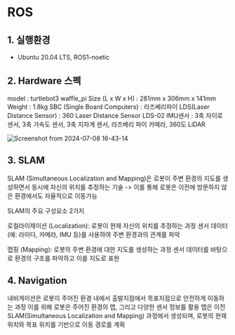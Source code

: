 # ROS


## 1. 실행환경 
- Ubuntu 20.04 LTS, ROS1-noetic
  
## 2. Hardware 스펙
model : turtlebot3 waffle_pi
Size (L x W x H) : 281mm x 306mm x 141mm
Weight : 1.8kg
SBC (Single Board Computers) : 라즈베리파이
LDS(Laser Distance Sensor) : 360 Laser Distance Sensor LDS-02
IMU센서 : 3축 자이로 센서, 3축 가속도 센서, 3축 지자계 센서, 라즈베리 파이 카메라, 360도 LiDAR

![Screenshot from 2024-07-08 16-43-14](https://github.com/yooon613/ROS/assets/124541123/40377f1a-ab2e-4eb1-985d-76f6c1cef767)

## 3. SLAM
SLAM (Simultaneous Localization and Mapping)은 로봇이 주변 환경의 지도를 생성하면서 동시에 자신의 위치를 추정하는 기술
-> 이를 통해 로봇은 이전에 방문하지 않은 환경에서도 자율적으로 이동가능

SLAM의 주요 구성요소 2가지

로컬라이제이션 (Localization):
로봇이 현재 자신의 위치를 추정하는 과정
센서 데이터(예: 라이다, 카메라, IMU 등)를 사용하여 주변 환경과의 관계를 파악

맵핑 (Mapping):
로봇의 주변 환경에 대한 지도를 생성하는 과정
센서 데이터를 바탕으로 환경의 구조를 파악하고 이를 지도로 표현

## 4. Navigation
내비게이션은 로봇이 주어진 환경 내에서 출발지점에서 목표지점으로 안전하게 이동하는 과정
이를 위해 로봇은 주어진 환경의 맵, 그리고 다양한 센서 정보를 활용
맵은 이전 SLAM(Simultaneous Localization and Mapping) 과정에서 생성되며, 로봇의 현재 위치와 목표 위치를 기반으로 이동 경로를 계획
